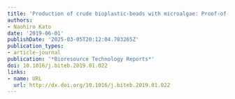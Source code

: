 ```yaml
---
title: 'Production of crude bioplastic-beads with microalgae: Proof-of-concept'
authors:
- Naohiro Kato
date: '2019-06-01'
publishDate: '2025-03-05T20:12:04.703265Z'
publication_types:
- article-journal
publication: '*Bioresource Technology Reports*'
doi: 10.1016/j.biteb.2019.01.022
links:
- name: URL
  url: http://dx.doi.org/10.1016/j.biteb.2019.01.022
---
```

